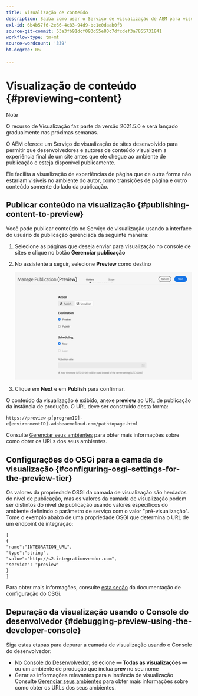 ```yaml
---
title: Visualização de conteúdo
description: Saiba como usar o Serviço de visualização de AEM para visualizar o conteúdo antes de entrar no ar.
exl-id: 6b4b57f6-2e66-4c83-94d9-bc1e0daab0f3
source-git-commit: 53a3fb91dcf093d55e80c7dfcdef3a7855731841
workflow-type: tm+mt
source-wordcount: '339'
ht-degree: 0%

---
```


# Visualização de conteúdo {#previewing-content}

>[!NOTE]
>
>O recurso de Visualização faz parte da versão 2021.5.0 e será lançado gradualmente nas próximas semanas.

O AEM oferece um Serviço de visualização de sites desenvolvido para permitir que desenvolvedores e autores de conteúdo visualizem a experiência final de um site antes que ele chegue ao ambiente de publicação e esteja disponível publicamente.

Ele facilita a visualização de experiências de página que de outra forma não estariam visíveis no ambiente do autor, como transições de página e outro conteúdo somente do lado da publicação.

## Publicar conteúdo na visualização {#publishing-content-to-preview}

Você pode publicar conteúdo no Serviço de visualização usando a interface do usuário de publicação gerenciada da seguinte maneira:

1. Selecione as páginas que deseja enviar para visualização no console de sites e clique no botão **Gerenciar publicação**
1. No assistente a seguir, selecione **Preview** como destino

   ![publicação gerenciada](/help/sites-cloud/authoring/assets/previewmanagedpublication.png)

1. Clique em **Next** e em **Publish** para confirmar.

O conteúdo da visualização é exibido, anexe **preview** ao URL de publicação da instância de produção. O URL deve ser construído desta forma:

```
https://preview-p[programID]-e[environmentID].adobeaemcloud.com/pathtopage.html
```

Consulte [Gerenciar seus ambientes](https://experienceleague.adobe.com/docs/experience-manager-cloud-manager/using/how-to-use/manage-your-environment.html?lang=en) para obter mais informações sobre como obter os URLs dos seus ambientes.

## Configurações do OSGi para a camada de visualização {#configuring-osgi-settings-for-the-preview-tier}

Os valores da propriedade OSGI da camada de visualização são herdados do nível de publicação, mas os valores da camada de visualização podem ser distintos do nível de publicação usando valores específicos do ambiente definindo o parâmetro de serviço com o valor &quot;pré-visualização&quot;. Tome o exemplo abaixo de uma propriedade OSGI que determina o URL de um endpoint de integração:

```
[
{
"name":"INTEGRATION_URL",
"type":"string",
"value":"http://s2.integrationvendor.com",
"service": "preview"
}
]
```

Para obter mais informações, consulte [esta seção](/help/implementing/deploying/configuring-osgi.md#author-vs-publish-configuration) da documentação de configuração do OSGi.

## Depuração da visualização usando o Console do desenvolvedor {#debugging-preview-using-the-developer-console}

Siga estas etapas para depurar a camada de visualização usando o Console do desenvolvedor:

* No [Console do Desenvolvedor](/help/implementing/developing/introduction/development-guidelines.md#aem-as-a-cloud-service-development-tools), selecione **— Todas as visualizações —** ou um ambiente de produção que inclua **prev** no seu nome
* Gerar as informações relevantes para a instância de visualização
Consulte [Gerenciar seus ambientes](https://experienceleague.adobe.com/docs/experience-manager-cloud-manager/using/how-to-use/manage-your-environment.html?lang=en) para obter mais informações sobre como obter os URLs dos seus ambientes.
